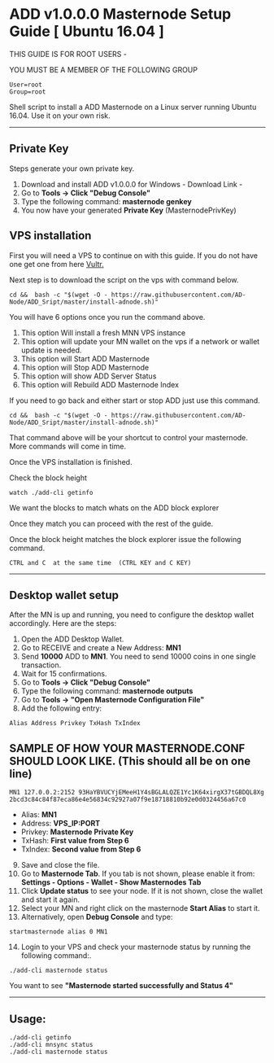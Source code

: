 
# ADD v1.0.0.0 Masternode Setup Guide [ Ubuntu 16.04 ]

THIS GUIDE IS FOR ROOT USERS -

YOU MUST BE A MEMBER OF THE FOLLOWING GROUP
```
User=root
Group=root
```

Shell script to install a ADD Masternode on a Linux server running Ubuntu 16.04. Use it on your own risk.
***

## Private Key


Steps generate your own private key. 
1.  Download and install ADD v1.0.0.0 for Windows -   Download Link  - 
2.  Go to **Tools -> Click "Debug Console"** 
3.  Type the following command: **masternode genkey**  
4. You now have your generated **Private Key**  (MasternodePrivKey)


## VPS installation
First you will need a VPS to continue on with this guide. If you do not have one get one from here [Vultr.](https://www.vultr.com/?ref=7424168)

Next step is to download the script on the vps with command below.
```
cd &&  bash -c "$(wget -O - https://raw.githubusercontent.com/AD-Node/ADD_Sript/master/install-adnode.sh)"
```

You will have 6 options once you run the command above.
1. This option Will install a fresh MNN VPS instance
2. This option will update your MN wallet on the vps if a network or wallet update is needed.
3. This option will Start ADD Masternode
4. This option will Stop ADD Masternode
5. This option will show ADD Server Status
6. This option will Rebuild ADD Masternode Index


If you need to go back and either start or stop ADD just use this command.
```
cd &&  bash -c "$(wget -O - https://raw.githubusercontent.com/AD-Node/ADD_Sript/master/install-adnode.sh)"
```
That command above will be your shortcut to control your masternode. 
More commands will come in time.

Once the VPS installation is finished.

Check the block height

```
watch ./add-cli getinfo
```

We want the blocks to match whats on the ADD block explorer

Once they match you can proceed with the rest of the guide.



Once the block height matches the block explorer issue the following command.
```
CTRL and C  at the same time  (CTRL KEY and C KEY)
```
***

## Desktop wallet setup  

After the MN is up and running, you need to configure the desktop wallet accordingly. Here are the steps:  
1. Open the ADD Desktop Wallet.  
2. Go to RECEIVE and create a New Address: **MN1**  
3. Send **10000** ADD to **MN1**. You need to send 10000 coins in one single transaction.
4. Wait for 15 confirmations.  
5. Go to **Tools -> Click "Debug Console"** 
6. Type the following command: **masternode outputs**  
7. Go to  **Tools -> "Open Masternode Configuration File"**
8. Add the following entry:
```
Alias Address Privkey TxHash TxIndex
```
## SAMPLE OF HOW YOUR MASTERNODE.CONF SHOULD LOOK LIKE.  (This should all be on one line)  

```
MN1 127.0.0.2:2152 93HaYBVUCYjEMeeH1Y4sBGLALQZE1Yc1K64xirgX37tGBDQL8Xg 2bcd3c84c84f87eca86e4e56834c92927a07f9e18718810b92e0d0324456a67c0
```


* Alias: **MN1**
* Address: **VPS_IP:PORT**
* Privkey: **Masternode Private Key**
* TxHash: **First value from Step 6**
* TxIndex:  **Second value from Step 6**
9. Save and close the file.
10. Go to **Masternode Tab**. 
If you tab is not shown, please enable it from: **Settings - Options - Wallet - Show Masternodes Tab**
11. Click **Update status** to see your node. If it is not shown, close the wallet and start it again. 
12. Select your MN and right click on the masternode **Start Alias** to start it.
13. Alternatively, open **Debug Console** and type:

```
startmasternode alias 0 MN1 
``` 

14. Login to your VPS and check your masternode status by running the following command:.

```
./add-cli masternode status
```

You want to see **"Masternode started successfully and Status 4"**

***

## Usage:

```
./add-cli getinfo
./add-cli mnsync status
./add-cli masternode status
```
  

